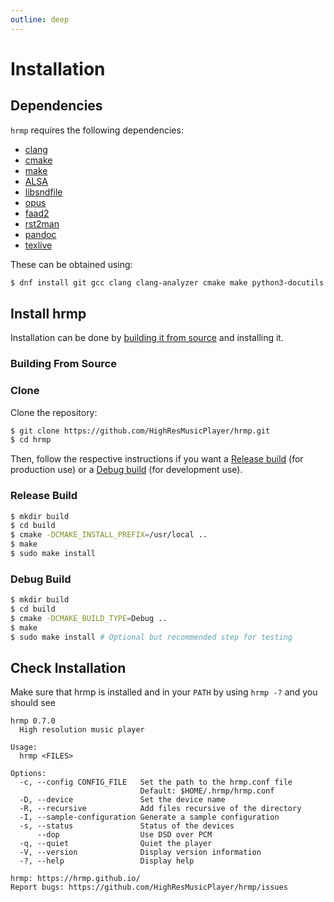 ```yaml
---
outline: deep
---
```


# Installation

## Dependencies

`hrmp` requires the following dependencies:
* [clang](https://clang.llvm.org/)
* [cmake](https://cmake.org)
* [make](https://www.gnu.org/software/make/)
* [ALSA](https://www.alsa-project.org/wiki/Main_Page)
* [libsndfile](https://libsndfile.github.io/libsndfile/)
* [opus](https://github.com/xiph/opus)
* [faad2](https://github.com/knik0/faad2)
* [rst2man](https://docutils.sourceforge.io/)
* [pandoc](https://pandoc.org/)
* [texlive](https://www.tug.org/texlive/)

These can be obtained using:
```sh
$ dnf install git gcc clang clang-analyzer cmake make python3-docutils libasan libasan-static alsa-lib alsa-lib-devel libsndfile libsndfile-devel opus opus-devel faad2 faad2-devel
```

## Install hrmp

Installation can be done by [building it from source](#building-from-source) and installing it.

### Building From Source

### Clone

Clone the repository:

```sh
$ git clone https://github.com/HighResMusicPlayer/hrmp.git
$ cd hrmp
```

Then, follow the respective instructions if you want a [Release build](#release-build) (for production use) or a [Debug build](#debug-build) (for development use).

### Release Build

```sh
$ mkdir build
$ cd build
$ cmake -DCMAKE_INSTALL_PREFIX=/usr/local ..
$ make
$ sudo make install
```

### Debug Build

```sh
$ mkdir build
$ cd build
$ cmake -DCMAKE_BUILD_TYPE=Debug ..
$ make
$ sudo make install # Optional but recommended step for testing
```

## Check Installation

Make sure that hrmp is installed and in your `PATH` by using `hrmp -?` and you should see

```
hrmp 0.7.0
  High resolution music player

Usage:
  hrmp <FILES>

Options:
  -c, --config CONFIG_FILE   Set the path to the hrmp.conf file
                             Default: $HOME/.hrmp/hrmp.conf
  -D, --device               Set the device name
  -R, --recursive            Add files recursive of the directory
  -I, --sample-configuration Generate a sample configuration
  -s, --status               Status of the devices
      --dop                  Use DSD over PCM
  -q, --quiet                Quiet the player
  -V, --version              Display version information
  -?, --help                 Display help

hrmp: https://hrmp.github.io/
Report bugs: https://github.com/HighResMusicPlayer/hrmp/issues
```
